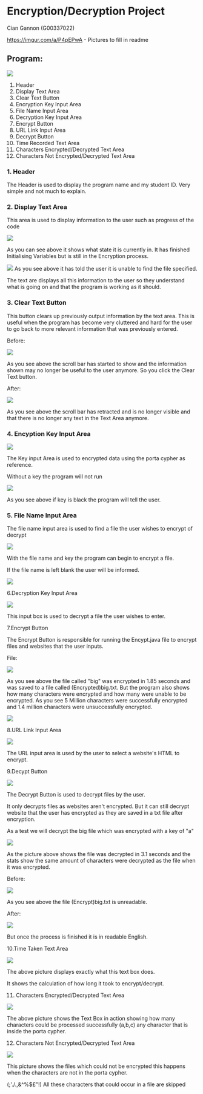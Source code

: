# Encryption/Decryption Project
Cian Gannon (G00337022)

https://imgur.com/a/P4pEPwA - Pictures to fill in readme

## Program:

![](https://imgur.com/GAjkFg1.png)

1.	Header
2. Display Text Area
3. Clear Text Button
4. Encryption Key Input Area
5. File Name Input Area
6.	Decryption Key Input Area
7. Encrypt Button
8. URL Link Input Area
9. Decrypt Button
10. Time Recorded Text Area
11. Characters Encrypted/Decrypted Text Area
12. Characters Not Encrypted/Decrypted Text Area

### 1. Header
The Header is used to display the program name and my student ID.
Very simple and not much to explain.

### 2. Display Text Area
This area is used to display information to the user such as progress of the code

![](https://imgur.com/ZPJewEX.png)

As you can see above it shows what state it is currently in. It has finished Initialising Variables but is still in the Encryption process.

![](https://imgur.com/Zus3urc.png)
As you see above it has told the user it is unable to find the file specified.

The text are displays all this information to the user so they understand what is going on and that the program is working as it should.

### 3. Clear Text Button

This button clears up previously output information by the text area. This is useful when the program has become very cluttered and hard for the user to go back to more relevant information that was previously entered.

Before:

![](https://imgur.com/WqejLQm.png)

As you see above the scroll bar has started to show and the information shown may no longer be useful to the user anymore. So you click the Clear Text button.

After:

![](https://imgur.com/TtN79oZ.png)

As you see above the scroll bar has retracted and is no longer visible and that there is no longer any text in the Text Area anymore.

### 4. Encyption Key Input Area

![](https://imgur.com/89Ag256.png)

The Key input Area is used to encrypted data using the porta cypher as reference.

Without a key the program will not run 

![](https://imgur.com/iYoxvSf.png)

As you see above if key is black the program will tell the user.

### 5. File Name Input Area

The file name input area is used to find a file the user wishes to encrypt of decrypt 

![](https://imgur.com/LLHTUwl.png)

With the file name and key the program can begin to encrypt a file.

If the file name is left blank the user will be informed. 

![](https://imgur.com/iYoxvSf.png)

6.Decryption Key Input Area

![](https://imgur.com/msGOReR.png)

This input box is used to decrypt a file the user wishes to enter.

7.Encrypt Button

The Encrypt Button is responsible for running the Encypt.java file to encrypt files and websites that the user inputs.

File:

![](https://imgur.com/sXVabg2.png)

As you see above the file called &quot;big&quot; was encrypted in 1.85 seconds and was saved to a file called (Encrypted)big.txt. But the program also shows how many characters were encrypted and how many were unable to be encrypted. As you see 5 Million characters were successfully encrypted and 1.4 million characters were unsuccessfully encrypted.

![](https://imgur.com/bA8Dzwm.png)

8.URL Link Input Area

![](https://imgur.com/m1KPtnL.png)

The URL input area is used by the user to select a website's HTML to encrypt.

9.Decypt Button

![](https://imgur.com/UFYetLw.png)

The Decrypt Button is used to decrypt files by the user.

It only decrypts files as websites aren&#39;t encrypted. But it can still decrypt website that the user has encrypted as they are saved in a txt file after encryption.

As a test we will decrypt the big file which was encrypted with a key of &quot;a&quot;

![](https://imgur.com/1fekRaa.png)

As the picture above shows the file was decrypted in 3.1 seconds and the stats show the same amount of characters were decrypted as the file when it was encrypted.

Before:

![](https://imgur.com/XxnpEzQ.png)

As you see above the file (Encrypt)big.txt is unreadable.

After:

![](https://imgur.com/n14IHGE.png)

But once the process is finished it is in readable English.

10.Time Taken Text Area

![](https://imgur.com/1HDd0wT.png)

The above picture displays exactly what this text box does.

It shows the calculation of how long it took to encrypt/decrypt.

11. Characters Encrypted/Decrypted Text Area

![](https://imgur.com/yZc6Bh0.png)

The above picture shows the Text Box in action showing how many characters could be processed successfully (a,b,c) any character that is inside the porta cypher.

12. Characters Not Encrypted/Decrypted Text Area

![](https://imgur.com/2oNxkSP.png)

This picture shows the files which could not be encrypted this happens when the characters are not in the porta cypher.

(;&#39;./.,&amp;^%$£&quot;!) All these characters that could occur in a file are skipped
